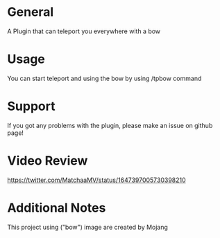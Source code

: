 # General
A Plugin that can teleport you everywhere with a bow
# Usage
You can start teleport and using the bow by using /tpbow command
# Support
If you got any problems with the plugin, please make an issue on github page!
# Video Review
https://twitter.com/MatchaaMV/status/1647397005730398210
# Additional Notes
This project using ("bow") image are created by Mojang
